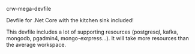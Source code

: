 crw-mega-devfile

Devfile for .Net Core with the kitchen sink included!

This devfile includes a lot of supporting resources (postgresql, kafka, mongodb, pgadmin4, mongo-exrpress...). It will take more resources than the average workspace.
